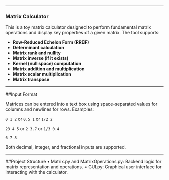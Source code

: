 
___________________________________________________________________________________________________________________________________________

### Matrix Calculator

This is a toy matrix calculator designed to perform fundamental matrix operations and display key properties of a given matrix. The tool supports: 

- **Row-Reduced Echelon Form (RREF)**
- **Determinant calculation**
- **Matrix rank and nullity**
- **Matrix inverse (if it exists)**
- **Kernel (null space) computation**
- **Matrix addition and multiplication**
- **Matrix scalar multiplication**
- **Matrix transpose**
 
___________________________________________________________________________________________________________________________________________

##Input Format

Matrices can be entered into a text box using space-separated values for columns and newlines for rows. Examples:

`0 1 2` or `0.5 1` or `1/2 2`

`23 4 5` or `2 3.7` or `1/3 0.4`

`6 7 8`

Both decimal, integer, and fractional inputs are supported.


___________________________________________________________________________________________________________________________________________

##Project Structure
	•	Matrix.py and MatrixOperations.py: Backend logic for matrix representation and operations.
	•	GUI.py: Graphical user interface for interacting with the calculator.

